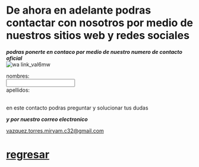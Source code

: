    
   # De ahora en adelante podras contactar con nosotros por medio de nuestros sitios web y redes sociales   

***podras ponerte en contaco por medio de nuestro numero de contacto oficial***   
![wa link_val6mw](https://user-images.githubusercontent.com/99847355/158484567-17232bd0-7f31-4f21-94d9-e9925dc05545.png)   

<form>
 <label for="name">nombres:</label><br>
 <input tipe="text" id="name" name="name" valve= "tus nombres"><br>
 <label for:"lname">apellidos:</label><br>
 <imput tipe="text" id="lname" name="lname" valve= "apellidos"><br>
  </form>

 en este contacto podras preguntar y solucionar tus dudas
 
 ***y por nuestro correo electronico***   
 
 vazquez.torres.miryam.c32@gmail.com




# [regresar](./index.md)
